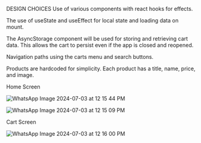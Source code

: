 
DESIGN CHOICES 
Use of various components with react hooks for effects.

The use of useState and useEffect for local state and loading data on mount.

The AsyncStorage component will be used for storing and retrieving cart data.
This allows the cart to persist even if the app is closed and reopened.

Navigation paths using the carts menu and search buttons.

Products are hardcoded for simplicity. 
Each product has a  title, name, price, and image.

Home Screen

![WhatsApp Image 2024-07-03 at 12 15 44 PM](https://github.com/Gabby-OG/rn-assignment6-11222970/assets/148434566/9fc3d329-a816-4373-9821-b0385b93cb4a)





![WhatsApp Image 2024-07-03 at 12 15 09 PM](https://github.com/Gabby-OG/rn-assignment6-11222970/assets/148434566/2be79cb8-dc8f-482d-b332-f6599b2fa4cb)



Cart Screen

![WhatsApp Image 2024-07-03 at 12 16 00 PM](https://github.com/Gabby-OG/rn-assignment6-11222970/assets/148434566/83882331-4212-4c80-bb23-1379f5f8b186)


